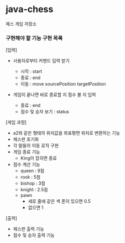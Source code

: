 # java-chess
체스 게임 저장소

### 구현해야 할 기능 구현 목록
[입력]
- 사용자로부터 커맨드 입력 받기
  - 시작 : start
  - 종료 : end
  - 이동 : move sourcePosition targetPosition
  
- 게임이 끝나면 바로 종료할 지 점수 볼 지 입력
  - 종료 : end
  - 점수 및 승자 보기 : status

[게임 과정]
- a2와 같은 형태의 위치값을 좌표평면 위치로 변환하는 기능
- 체스판 초기화
- 각 말들의 이동 로직 구현
- 게임 종료 기능 
  - King이 잡히면 종료
- 점수 계산 기능 
  - queen : 9점
  - rook : 5점
  - bishop : 3점
  - knight : 2.5점
  - pawn
    - 세로 줄에 같은 색 폰이 있으면 0.5
    - 없으면 1
    
[출력]
- 체스판 출력 기능
- 점수 및 승자 출력 기능
